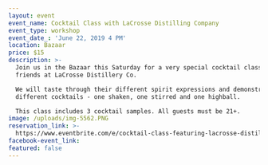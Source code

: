```yaml
---
layout: event
event_name: Cocktail Class with LaCrosse Distilling Company
event_type: workshop
event_date_: 'June 22, 2019 4 PM'
location: Bazaar
price: $15
description: >-
  Join us in the Bazaar this Saturday for a very special cocktail class with our
  friends at LaCrosse Distillery Co.

  We will taste through their different spirit expressions and demonstrate 3
  different cocktails - one shaken, one stirred and one highball.

  This class includes 3 cocktail samples. All guests must be 21+.
image: /uploads/img-5562.PNG
reservation_link: >-
  https://www.eventbrite.com/e/cocktail-class-featuring-lacrosse-distilling-company-tickets-63438060948
facebook-event_link:
featured: false
---
```


